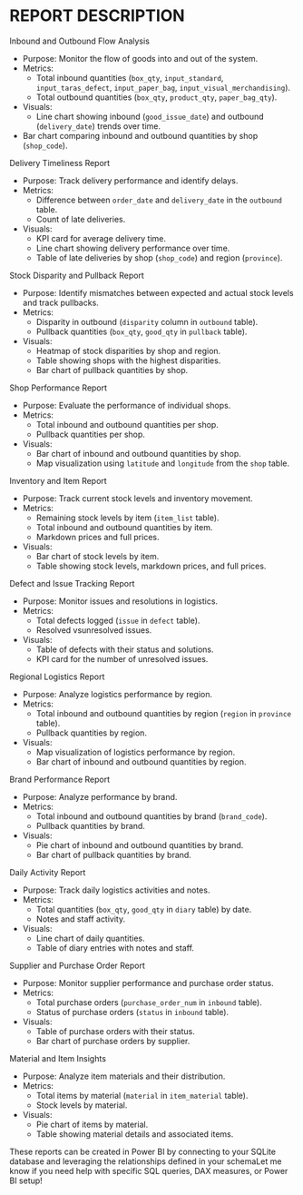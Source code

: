 # REPORT DESCRIPTION

Inbound and Outbound Flow Analysis

- Purpose: Monitor the flow of goods into and out of the system.
- Metrics:
  - Total inbound quantities (`box_qty`, `input_standard`, `input_taras_defect`, `input_paper_bag`, `input_visual_merchandising`).
  - Total outbound quantities (`box_qty`, `product_qty`, `paper_bag_qty`).
- Visuals:
  - Line chart showing inbound (`good_issue_date`) and outbound (`delivery_date`) trends over time.
- Bar chart comparing inbound and outbound quantities by shop (`shop_code`).

Delivery Timeliness Report

- Purpose: Track delivery performance and identify delays.
- Metrics:
  - Difference between `order_date` and `delivery_date` in the `outbound` table.
  - Count of late deliveries.
- Visuals:
  - KPI card for average delivery time.
  - Line chart showing delivery performance over time.
  - Table of late deliveries by shop (`shop_code`) and region (`province`).


Stock Disparity and Pullback Report

- Purpose: Identify mismatches between expected and actual stock levels and track pullbacks.
- Metrics:
  - Disparity in outbound (`disparity` column in `outbound` table).
  - Pullback quantities (`box_qty`, `good_qty` in `pullback` table).
- Visuals:
  - Heatmap of stock disparities by shop and region.
  - Table showing shops with the highest disparities.
  - Bar chart of pullback quantities by shop.

Shop Performance Report

- Purpose: Evaluate the performance of individual shops.
- Metrics:
  - Total inbound and outbound quantities per shop.
  - Pullback quantities per shop.
- Visuals:
  - Bar chart of inbound and outbound quantities by shop.
  - Map visualization using `latitude` and `longitude` from the `shop` table.

Inventory and Item Report

- Purpose: Track current stock levels and inventory movement.
- Metrics:
  - Remaining stock levels by item (`item_list` table).
  - Total inbound and outbound quantities by item.
  - Markdown prices and full prices.
- Visuals:
  - Bar chart of stock levels by item.
  - Table showing stock levels, markdown prices, and full prices.

Defect and Issue Tracking Report

- Purpose: Monitor issues and resolutions in logistics.
- Metrics:
  - Total defects logged (`issue` in `defect` table).
  - Resolved vsunresolved issues.
- Visuals:
  - Table of defects with their status and solutions.
  - KPI card for the number of unresolved issues.

Regional Logistics Report

- Purpose: Analyze logistics performance by region.
- Metrics:
  - Total inbound and outbound quantities by region (`region` in `province` table).
  - Pullback quantities by region.
- Visuals:
  - Map visualization of logistics performance by region.
  - Bar chart of inbound and outbound quantities by region.

Brand Performance Report

- Purpose: Analyze performance by brand.
- Metrics:
  - Total inbound and outbound quantities by brand (`brand_code`).
  - Pullback quantities by brand.
- Visuals:
  - Pie chart of inbound and outbound quantities by brand.
  - Bar chart of pullback quantities by brand.

Daily Activity Report

- Purpose: Track daily logistics activities and notes.
- Metrics:
  - Total quantities (`box_qty`, `good_qty` in `diary` table) by date.
  - Notes and staff activity.
- Visuals:
  - Line chart of daily quantities.
  - Table of diary entries with notes and staff.

Supplier and Purchase Order Report

- Purpose: Monitor supplier performance and purchase order status.
- Metrics:
  - Total purchase orders (`purchase_order_num` in `inbound` table).
  - Status of purchase orders (`status` in `inbound` table).
- Visuals:
  - Table of purchase orders with their status.
  - Bar chart of purchase orders by supplier.

Material and Item Insights

- Purpose: Analyze item materials and their distribution.
- Metrics:
  - Total items by material (`material` in `item_material` table).
  - Stock levels by material.
- Visuals:
  - Pie chart of items by material.
  - Table showing material details and associated items.

These reports can be created in Power BI by connecting to your SQLite database and leveraging the relationships defined in your schemaLet me know if you need help with specific SQL queries, DAX measures, or Power BI setup!
